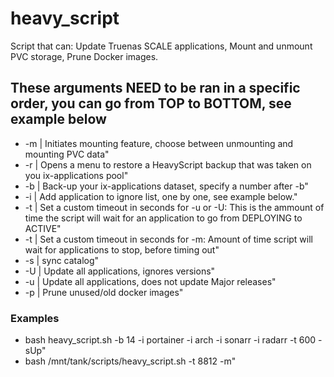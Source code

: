 # heavy_script
Script that can: Update Truenas SCALE applications, Mount and unmount PVC storage, Prune Docker images.


## These arguments NEED to be ran in a specific order, you can go from TOP to BOTTOM, see example below
- -m | Initiates mounting feature, choose between unmounting and mounting PVC data"
- -r | Opens a menu to restore a HeavyScript backup that was taken on you ix-applications pool"
- -b | Back-up your ix-applications dataset, specify a number after -b"
- -i | Add application to ignore list, one by one, see example below."
- -t | Set a custom timeout in seconds for -u or -U: This is the ammount of time the script will wait for an application to go from DEPLOYING to ACTIVE"
- -t | Set a custom timeout in seconds for -m: Amount of time script will wait for applications to stop, before timing out"
- -s | sync catalog"
- -U | Update all applications, ignores versions"
- -u | Update all applications, does not update Major releases"
- -p | Prune unused/old docker images"



### Examples
- bash heavy_script.sh -b 14 -i portainer -i arch -i sonarr -i radarr -t 600 -sUp"
- bash /mnt/tank/scripts/heavy_script.sh -t 8812 -m"
